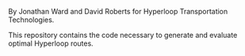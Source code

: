 By Jonathan Ward and David Roberts for Hyperloop Transportation Technologies.

This repository contains the code necessary to generate and evaluate optimal Hyperloop routes.
